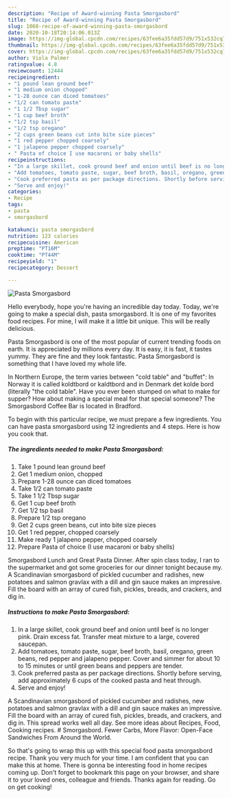 ```yaml
---
description: "Recipe of Award-winning Pasta Smorgasbord"
title: "Recipe of Award-winning Pasta Smorgasbord"
slug: 1060-recipe-of-award-winning-pasta-smorgasbord
date: 2020-10-18T20:14:06.013Z
image: https://img-global.cpcdn.com/recipes/63fee6a35fdd57d9/751x532cq70/pasta-smorgasbord-recipe-main-photo.jpg
thumbnail: https://img-global.cpcdn.com/recipes/63fee6a35fdd57d9/751x532cq70/pasta-smorgasbord-recipe-main-photo.jpg
cover: https://img-global.cpcdn.com/recipes/63fee6a35fdd57d9/751x532cq70/pasta-smorgasbord-recipe-main-photo.jpg
author: Viola Palmer
ratingvalue: 4.8
reviewcount: 12444
recipeingredient:
- "1 pound lean ground beef"
- "1 medium onion chopped"
- "1-28 ounce can diced tomatoes"
- "1/2 can tomato paste"
- "1 1/2 Tbsp sugar"
- "1 cup beef broth"
- "1/2 tsp basil"
- "1/2 tsp oregano"
- "2 cups green beans cut into bite size pieces"
- "1 red pepper chopped coarsely"
- "1 jalapeno pepper chopped coarsely"
- " Pasta of choice I use macaroni or baby shells"
recipeinstructions:
- "In a large skillet, cook ground beef and onion until beef is no longer pink. Drain excess fat. Transfer meat mixture to a large, covered saucepan."
- "Add tomatoes, tomato paste, sugar, beef broth, basil, oregano, green beans, red pepper and jalapeno pepper. Cover and simmer for about 10 to 15 minutes or until green beans and peppers are tender."
- "Cook preferred pasta as per package directions. Shortly before serving, add approximately 6 cups of the cooked pasta and heat through."
- "Serve and enjoy!"
categories:
- Recipe
tags:
- pasta
- smorgasbord

katakunci: pasta smorgasbord 
nutrition: 123 calories
recipecuisine: American
preptime: "PT16M"
cooktime: "PT44M"
recipeyield: "1"
recipecategory: Dessert

---
```



![Pasta Smorgasbord](https://img-global.cpcdn.com/recipes/63fee6a35fdd57d9/751x532cq70/pasta-smorgasbord-recipe-main-photo.jpg)

Hello everybody, hope you're having an incredible day today. Today, we're going to make a special dish, pasta smorgasbord. It is one of my favorites food recipes. For mine, I will make it a little bit unique. This will be really delicious.

Pasta Smorgasbord is one of the most popular of current trending foods on earth. It is appreciated by millions every day. It is easy, it is fast, it tastes yummy. They are fine and they look fantastic. Pasta Smorgasbord is something that I have loved my whole life.

In Northern Europe, the term varies between &#34;cold table&#34; and &#34;buffet&#34;: In Norway it is called koldtbord or kaldtbord and in Denmark det kolde bord (literally &#34;the cold table&#34;. Have you ever been stumped on what to make for supper? How about making a special meal for that special someone? The Smorgasbord Coffee Bar is located in Bradford.


To begin with this particular recipe, we must prepare a few ingredients. You can have pasta smorgasbord using 12 ingredients and 4 steps. Here is how you cook that.

<!--inarticleads1-->

##### The ingredients needed to make Pasta Smorgasbord:

1. Take 1 pound lean ground beef
1. Get 1 medium onion, chopped
1. Prepare 1-28 ounce can diced tomatoes
1. Take 1/2 can tomato paste
1. Take 1 1/2 Tbsp sugar
1. Get 1 cup beef broth
1. Get 1/2 tsp basil
1. Prepare 1/2 tsp oregano
1. Get 2 cups green beans, cut into bite size pieces
1. Get 1 red pepper, chopped coarsely
1. Make ready 1 jalapeno pepper, chopped coarsely
1. Prepare  Pasta of choice (I use macaroni or baby shells)


Smorgasbord Lunch and Great Pasta Dinner. After spin class today, I ran to the supermarket and got some groceries for our dinner tonight because my. A Scandinavian smorgasbord of pickled cucumber and radishes, new potatoes and salmon gravlax with a dill and gin sauce makes an impressive. Fill the board with an array of cured fish, pickles, breads, and crackers, and dig in. 

<!--inarticleads2-->

##### Instructions to make Pasta Smorgasbord:

1. In a large skillet, cook ground beef and onion until beef is no longer pink. Drain excess fat. Transfer meat mixture to a large, covered saucepan.
1. Add tomatoes, tomato paste, sugar, beef broth, basil, oregano, green beans, red pepper and jalapeno pepper. Cover and simmer for about 10 to 15 minutes or until green beans and peppers are tender.
1. Cook preferred pasta as per package directions. Shortly before serving, add approximately 6 cups of the cooked pasta and heat through.
1. Serve and enjoy!


A Scandinavian smorgasbord of pickled cucumber and radishes, new potatoes and salmon gravlax with a dill and gin sauce makes an impressive. Fill the board with an array of cured fish, pickles, breads, and crackers, and dig in. This spread works well all day. See more ideas about Recipes, Food, Cooking recipes. # Smorgasbord. Fewer Carbs, More Flavor: Open-Face Sandwiches From Around the World. 

So that's going to wrap this up with this special food pasta smorgasbord recipe. Thank you very much for your time. I am confident that you can make this at home. There is gonna be interesting food in home recipes coming up. Don't forget to bookmark this page on your browser, and share it to your loved ones, colleague and friends. Thanks again for reading. Go on get cooking!
